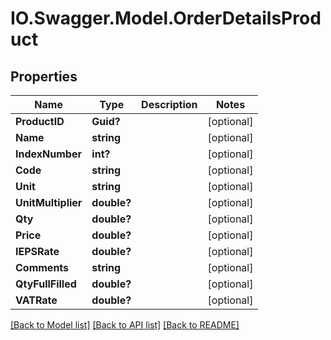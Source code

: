 # IO.Swagger.Model.OrderDetailsProduct
## Properties

Name | Type | Description | Notes
------------ | ------------- | ------------- | -------------
**ProductID** | **Guid?** |  | [optional] 
**Name** | **string** |  | [optional] 
**IndexNumber** | **int?** |  | [optional] 
**Code** | **string** |  | [optional] 
**Unit** | **string** |  | [optional] 
**UnitMultiplier** | **double?** |  | [optional] 
**Qty** | **double?** |  | [optional] 
**Price** | **double?** |  | [optional] 
**IEPSRate** | **double?** |  | [optional] 
**Comments** | **string** |  | [optional] 
**QtyFullFilled** | **double?** |  | [optional] 
**VATRate** | **double?** |  | [optional] 

[[Back to Model list]](../README.md#documentation-for-models) [[Back to API list]](../README.md#documentation-for-api-endpoints) [[Back to README]](../README.md)

